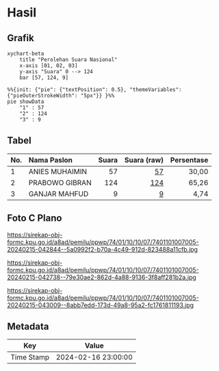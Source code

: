 # Hasil

## Grafik

```mermaid
xychart-beta
    title "Perolehan Suara Nasional"
    x-axis [01, 02, 03]
    y-axis "Suara" 0 --> 124
    bar [57, 124, 9]
```

```mermaid
%%{init: {"pie": {"textPosition": 0.5}, "themeVariables": {"pieOuterStrokeWidth": "5px"}} }%%
pie showData
    "1" : 57
    "2" : 124
    "3" : 9
```

## Tabel

| No. | Nama Paslon    | Suara | Suara (raw) | Persentase |
|:--- |:-------------- | -----:| -----------:| ----------:|
| 1   | ANIES MUHAIMIN | 57    | [57][p-1]   | 30,00      |
| 2   | PRABOWO GIBRAN | 124   | [124][p-2]  | 65,26      |
| 3   | GANJAR MAHFUD  | 9     | [9][p-3]    | 4,74       |


[p-1]: https://github.com/gigit-pemilu/pemilu-2024/blob/main/pilpres/hitung-suara/sub/74-sulawesi-tenggara/sub/01-kolaka/sub/10-wolo/sub/1007-ulu-wolo/sub/005-tps/sub/paslon-1.txt
[p-2]: https://github.com/gigit-pemilu/pemilu-2024/blob/main/pilpres/hitung-suara/sub/74-sulawesi-tenggara/sub/01-kolaka/sub/10-wolo/sub/1007-ulu-wolo/sub/005-tps/sub/paslon-2.txt
[p-3]: https://github.com/gigit-pemilu/pemilu-2024/blob/main/pilpres/hitung-suara/sub/74-sulawesi-tenggara/sub/01-kolaka/sub/10-wolo/sub/1007-ulu-wolo/sub/005-tps/sub/paslon-3.txt

## Foto C Plano

https://sirekap-obj-formc.kpu.go.id/a8ad/pemilu/ppwp/74/01/10/10/07/7401101007005-20240215-042844--5a0992f2-b70a-4c49-912d-823488a11cfb.jpg

https://sirekap-obj-formc.kpu.go.id/a8ad/pemilu/ppwp/74/01/10/10/07/7401101007005-20240215-042738--79e30ae2-862d-4a88-9136-3f8aff281b2a.jpg

https://sirekap-obj-formc.kpu.go.id/a8ad/pemilu/ppwp/74/01/10/10/07/7401101007005-20240215-043009--8abb7edd-173d-49a8-95a2-fc1761811193.jpg


## Metadata

| Key        | Value               |
| ---------- | ------------------- |
| Time Stamp | 2024-02-16 23:00:00 |



